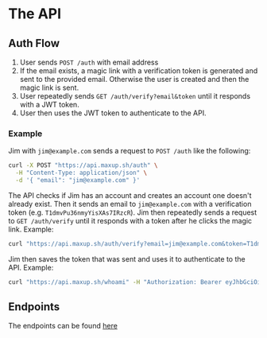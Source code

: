 # The API

## Auth Flow
1. User sends `POST /auth` with email address
2. If the email exists, a magic link with a verification token is generated and sent to the provided email. Otherwise the user is created and then the magic link is sent. 
3. User repeatedly sends `GET /auth/verify?email&token` until it responds with a JWT token.
4. User then uses the JWT token to authenticate to the API. 

### Example
Jim with `jim@example.com` sends a request to `POST /auth` like the following:

```bash
curl -X POST "https://api.maxup.sh/auth" \
  -H "Content-Type: application/json" \
  -d '{ "email": "jim@example.com" }'
```

The API checks if Jim has an account and creates an account one doesn't already exist. Then it sends an email to `jim@example.com` with a verification token (e.g. `T1dmvPu36nmyYisXAs7IRzcR`). Jim then repeatedly sends a request to `GET /auth/verify` until it responds with a token after he clicks the magic link. Example:

```bash
curl "https://api.maxup.sh/auth/verify?email=jim@example.com&token=T1dmvPu36nmyYisXAs7IRzcR"
```

Jim then saves the token that was sent and uses it to authenticate to the API. Example:

```bash
curl "https://api.maxup.sh/whoami" -H "Authorization: Bearer eyJhbGciOiJIUzI1NiIsInR5cCI6IkpXVCJ9.eyJzdWIiOiIxMjM0NTY3ODkwIiwibmFtZSI6IkpvaG4gRG9lIiwiYWRtaW4iOnRydWV9.TJVA95OrM7E2cBab30RMHrHDcEfxjoYZgeFONFh7HgQ"
```

## Endpoints
The endpoints can be found [here](https://maxup-sh.github.io/maxup-api/)
